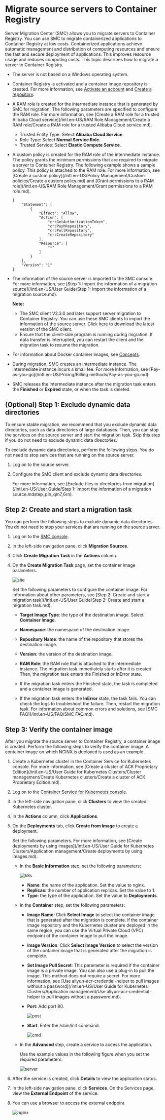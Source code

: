 # Migrate source servers to Container Registry

Server Migration Center \(SMC\) allows you to migrate servers to Container Registry. You can use SMC to migrate containerized applications to Container Registry at low costs. Containerized applications achieve automatic management and distribution of computing resources and ensure the fast and secure deployment of applications. This improves resource usage and reduces computing costs. This topic describes how to migrate a server to Container Registry.

-   The server is not based on a Windows operating system.
-   Container Registry is activated and a container image repository is created. For more information, see [Activate an account]() and [Create a repository]().
-   A RAM role is created for the intermediate instance that is generated by SMC for migration. The following parameters are specified to configure the RAM role. For more information, see [Create a RAM role for a trusted Alibaba Cloud service](/intl.en-US/RAM Role Management/Create a RAM role/Create a RAM role for a trusted Alibaba Cloud service.md).
    -   Trusted Entity Type: Select **Alibaba Cloud Service**.
    -   Role Type: Select **Normal Service Role**.
    -   Trusted Service: Select **Elastic Compute Service**.
-   A custom policy is created for the RAM role of the intermediate instance. The policy grants the minimum permissions that are required to migrate a server to Container Registry. The following example shows a sample policy. This policy is attached to the RAM role. For more information, see [Create a custom policy](/intl.en-US/Policy Management/Custom policies/Create a custom policy.md) and [Grant permissions to a RAM role](/intl.en-US/RAM Role Management/Grant permissions to a RAM role.md).

    ```
    {
        "Statement": [
            {
                "Effect": "Allow",
                "Action": [
                    "cr:GetAuthorizationToken",
                    "cr:PushRepository",
                    "cr:PullRepository",
                    "cr:CreateRepository"
                ],
                "Resource": [
                    "*"
                ]
            }
        ],
        "Version": "1"
    }
    ```

-   The information of the source server is imported to the SMC console. For more information, see [Step 1: Import the information of a migration source](/intl.en-US/User Guide/Step 1: Import the information of a migration source.md).

    **Note:**

    -   The SMC client V2.3.0 and later support server migration to Container Registry. You can use these SMC clients to import the information of the source server. Click [here](http://p2v-tools.oss-cn-hangzhou.aliyuncs.com/smc/Alibaba_Cloud_Migration_Tool.zip) to download the latest version of the SMC client.
    -   Ensure that the client-side program is running during migration. If data transfer is interrupted, you can restart the client and the migration task to resume the migration.

-   For information about Docker container images, see [Concepts]().
-   During migration, SMC creates an intermediate instance. The intermediate instance incurs a small fee. For more information, see [Pay-as-you-go](/intl.en-US/Pricing/Billing methods/Pay-as-you-go.md).
-   SMC releases the intermediate instance after the migration task enters the **Finished** or **Expired** state, or when the task is deleted.

## \(Optional\) Step 1: Exclude dynamic data directories

To ensure stable migration, we recommend that you exclude dynamic data directories, such as data directories of large databases. Then, you can stop the services on the source server and start the migration task. Skip this step if you do not need to exclude dynamic data directories.

To exclude dynamic data directories, perform the following steps. You do not need to stop services that are running on the source server.

1.  Log on to the source server.

2.  Configure the SMC client and exclude dynamic data directories.

    For more information, see [Exclude files or directories from migration](/intl.en-US/User Guide/Step 1: Import the information of a migration source.mdstep_pln_qm7_6rn).


## Step 2: Create and start a migration task

You can perform the following steps to exclude dynamic data directories. You do not need to stop your services that are running on the source server.

1.  Log on to the [SMC console](https://smc.console.aliyun.com/).

2.  In the left-side navigation pane, click **Migration Sources**.

3.  Click **Create Migration Task** in the **Actions** column.

4.  On the **Create Migration Task** page, set the container image parameters.

    ![site](https://static-aliyun-doc.oss-cn-hangzhou.aliyuncs.com/assets/img/en-US/3446858951/p128528.png)

    Set the following parameters to configure the container image. For information about other parameters, see [Step 2: Create and start a migration task](/intl.en-US/User Guide/Step 2: Create and start a migration task.md).

    -   **Target Image Type**: the type of the destination image. Select **Container Image**.
    -   **Namespace**: the namespace of the destination image.
    -   **Repository Name**: the name of the repository that stores the destination image.
    -   **Version**: the version of the destination image.
    -   **RAM Role**: the RAM role that is attached to the intermediate instance.
    The migration task immediately starts after it is created. Then, the migration task enters the Finished or InError state.

    -   If the migration task enters the Finished state, the task is completed and a container image is generated.
    -   If the migration task enters the **InError** state, the task fails. You can check the logs to troubleshoot the failure. Then, restart the migration task. For information about common errors and solutions, see [SMC FAQ](/intl.en-US/FAQ/SMC FAQ.md).

## Step 3: Verify the container image

After you migrate the source server to Container Registry, a container image is created. Perform the following steps to verify the container image. A container image on which NGINX is deployed is used as an example.

1.  Create a Kubernetes cluster in the Container Service for Kubernetes console. For more information, see [Create a cluster of ACK Proprietary Edition](/intl.en-US/User Guide for Kubernetes Clusters/Cluster management/Create Kubernetes clusters/Create a cluster of ACK Proprietary Edition.md).

2.  Log on to the [Container Service for Kubernetes console](https://cs.console.aliyun.com).

3.  In the left-side navigation pane, click **Clusters** to view the created Kubernetes cluster.

4.  In the **Actions** column, click **Applications**.

5.  On the **Deployments** tab, click **Create from Image** to create a deployment.

    Set the following parameters. For more information, see [Create deployments by using images](/intl.en-US/User Guide for Kubernetes Clusters/Application management/Create deployments by using images.md).

    -   In the **Basic Information** step, set the following parameters:

        ![k8s](https://static-aliyun-doc.oss-cn-hangzhou.aliyuncs.com/assets/img/en-US/3446858951/p139754.png)

        -   **Name**: the name of the application. Set the value to nginx.
        -   **Replicas**: the number of application replicas. Set the value to 1.
        -   **Type**: the type of the application. Set the value to **Deployments**.
    -   In the **Container** step, set the following parameters:
        -   **Image Name**: Click **Select Image** to select the container image that is generated after the migration is complete. If the container image repository and the Kubernetes cluster are deployed in the same region, you can use the Virtual Private Cloud \(VPC\) endpoint of the container image to pull the image.
        -   **Image Version**: Click **Select Image Version** to select the version of the container image that is generated after the migration is complete.
        -   **Set Image Pull Secret**: This parameter is required if the container image is a private image. You can also use a plug-in to pull the image. This method does not require a secret. For more information, see [Use aliyun-acr-credential-helper to pull images without a password](/intl.en-US/User Guide for Kubernetes Clusters/Application management/Use aliyun-acr-credential-helper to pull images without a password.md).
        -   **Port**: Add port 80.

            ![post](https://static-aliyun-doc.oss-cn-hangzhou.aliyuncs.com/assets/img/en-US/3446858951/p128494.png)

        -   **Start**: Enter the /sbin/init command.

            ![cmd](https://static-aliyun-doc.oss-cn-hangzhou.aliyuncs.com/assets/img/en-US/4446858951/p128496.png)

    -   In the **Advanced** step, create a service to access the application.

        Use the example values in the following figure when you set the required parameters.

        ![server](https://static-aliyun-doc.oss-cn-hangzhou.aliyuncs.com/assets/img/en-US/4446858951/p128500.png)

6.  After the service is created, click **Details** to view the application status.

7.  In the left-side navigation pane, click **Services**. On the Services page, view the **External Endpoint** of the service.

8.  You can use a browser to access the external endpoint.

    ![nginx](https://static-aliyun-doc.oss-cn-hangzhou.aliyuncs.com/assets/img/en-US/4446858951/p128509.png)


